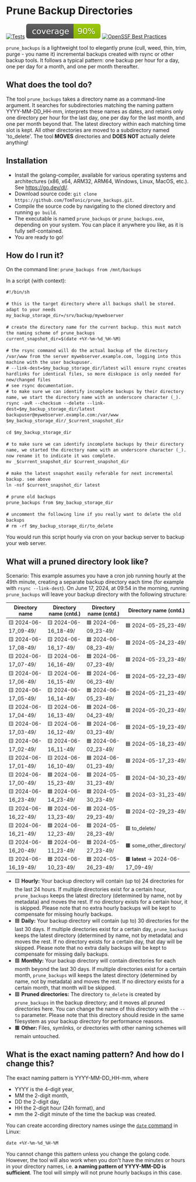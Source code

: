 # Prune Backup Directories

[![Tests](https://github.com/TomTonic/prune_backups/actions/workflows/coverage.yml/badge.svg?branch=main)](https://github.com/TomTonic/prune_backups/actions/workflows/coverage.yml)
![Coverage](https://raw.githubusercontent.com/TomTonic/prune_backups/badges/.badges/main/coverage.svg)
[![OpenSSF Best Practices](https://www.bestpractices.dev/projects/9890/badge)](https://www.bestpractices.dev/projects/9890)

`prune_backups` is a lightweight tool to elegantly prune (cull, weed, thin, trim, purge - you name it) incremental backups created with rsync or other backup tools. It follows a typical pattern: one backup per hour for a day, one per day for a month, and one per month thereafter.

## What does the tool do?

The tool `prune_backups` takes a directory name as a command-line argument. It searches for subdirectories matching the naming pattern YYYY-MM-DD_HH-mm, interprets these names as dates, and retains only one directory per hour for the last day, one per day for the last month, and one per month beyond that. The latest directory within each matching time slot is kept. All other directories are moved to a subdirectory named 'to_delete'. The tool **MOVES** directories and **DOES NOT** actually delete anything!

## Installation

* Install the golang-compiler, available for various operating systems and architectures (x86, x64, ARM32, ARM64, Windows, Linux, MacOS, etc.). See <https://go.dev/dl/>.
* Download source code: `git clone https://github.com/TomTonic/prune_backups.git`.
* Compile the source code by navigating to the cloned directory and running `go build`.
* The executable is named `prune_backups` or `prune_backups.exe`, depending on your system. You can place it anywhere you like, as it is fully self-contained.
* You are ready to go!

## How do I run it?

On the command line: `prune_backups from /mnt/backups`

In a script (with context):

```Shell
#!/bin/sh

# this is the target directory where all backups shall be stored. adapt to your needs
my_backup_storage_dir=/srv/backup/mywebserver

# create the directory name for the current backup. this must match the naming scheme of prune_backups
current_snapshot_dir=$(date +%Y-%m-%d_%H-%M)

# the rsync command will do the actual backup of the directory /var/www from the server mywebserver.example.com, logging into this machine with the user backupuser.
# --link-dest=$my_backup_storage_dir/latest will ensure rsync creates hardlinks for identical files, so more diskspace is only needed for new/changed files
# see rsync documentation.
# to make sure we can identify incomplete backups by their directory name, we start the directory name with an underscore character (_).
rsync -avR --checksum --delete --link-dest=$my_backup_storage_dir/latest backupuser@mywebserver.example.com:/var/www $my_backup_storage_dir/_$current_snapshot_dir

cd $my_backup_storage_dir

# to make sure we can identify incomplete backups by their directory name, we started the directory name with an underscore character (_). now rename it to indicate it was complete.
mv _$current_snapshot_dir $current_snapshot_dir

# make the latest snapshot easily referable for next incremental backup. see above
ln -nsf $current_snapshot_dir latest

# prune old backups
prune_backups from $my_backup_storage_dir

# uncomment the following line if you really want to delete the old backups
# rm -rf $my_backup_storage_dir/to_delete
```

You would run this script hourly via cron on your backup server to backup your web server.

## What will a pruned directory look like?

Scenario: This example assumes you have a cron job running hourly at the 49th minute, creating a separate backup directory each time (for example with `rsync --link-dest`). On June 17, 2024, at 09:54 in the morning, running `prune_backups` will leave your backup directory with the following structure:

| Directory name      | Directory name (cntd.)      | Directory name (cntd.)      | Directory name (cntd.)      |
|---------------------|---------------------|---------------------|---------------------|
| 🟨 2024-06-17_09-49/ | 🟨 2024-06-16_18-49/ | 🟦 2024-06-09_23-49/ | 🟦 2024-05-25_23-49/ |
| 🟨 2024-06-17_08-49/ | 🟨 2024-06-16_17-49/ | 🟦 2024-06-08_23-49/ | 🟦 2024-05-24_23-49/ |
| 🟨 2024-06-17_07-49/ | 🟨 2024-06-16_16-49/ | 🟦 2024-06-07_23-49/ | 🟦 2024-05-23_23-49/ |
| 🟨 2024-06-17_06-49/ | 🟨 2024-06-16_15-49/ | 🟦 2024-06-06_23-49/ | 🟦 2024-05-22_23-49/ |
| 🟨 2024-06-17_05-49/ | 🟨 2024-06-16_14-49/ | 🟦 2024-06-05_23-49/ | 🟦 2024-05-21_23-49/ |
| 🟨 2024-06-17_04-49/ | 🟨 2024-06-16_13-49/ | 🟦 2024-06-04_23-49/ | 🟦 2024-05-20_23-49/ |
| 🟨 2024-06-17_03-49/ | 🟨 2024-06-16_12-49/ | 🟦 2024-06-03_23-49/ | 🟦 2024-05-19_23-49/ |
| 🟨 2024-06-17_02-49/ | 🟨 2024-06-16_11-49/ | 🟦 2024-06-02_23-49/ | 🟦 2024-05-18_23-49/ |
| 🟨 2024-06-17_01-49/ | 🟨 2024-06-16_10-49/ | 🟦 2024-06-01_23-49/ | 🟦 2024-05-17_23-49/ |
| 🟨 2024-06-17_00-49/ | 🟦 2024-06-15_23-49/ | 🟦 2024-05-31_23-49/ | 🟩 2024-04-30_23-49/ |
| 🟨 2024-06-16_23-49/ | 🟦 2024-06-14_23-49/ | 🟦 2024-05-30_23-49/ | 🟩 2024-03-31_23-49/ |
| 🟨 2024-06-16_22-49/ | 🟦 2024-06-13_23-49/ | 🟦 2024-05-29_23-49/ | 🟩 2024-02-29_23-49/ |
| 🟨 2024-06-16_21-49/ | 🟦 2024-06-12_23-49/ | 🟦 2024-05-28_23-49/ | 🟪 to_delete/ |
| 🟨 2024-06-16_20-49/ | 🟦 2024-06-11_23-49/ | 🟦 2024-05-27_23-49/ | 🟫 some_other_directory/|
| 🟨 2024-06-16_19-49/ | 🟦 2024-06-10_23-49/ | 🟦 2024-05-26_23-49/ | 🟫 **latest** -> 2024-06-17_09-49/|

* 🟨 **Hourly:** Your backup directory will contain (up to) 24 directories for the last 24 hours. If multiple directories exist for a certain hour, `prune_backups` keeps the latest directory (determined by name, not by metadata) and moves the rest. If no directory exists for a certain hour, it is skipped. Please note that no extra hourly backups will be kept to compensate for missing hourly backups.
* 🟦 **Daily:** Your backup directory will contain (up to) 30 directories for the last 30 days. If multiple directories exist for a certain day, `prune_backups` keeps the latest directory (determined by name, not by metadata) and moves the rest. If no directory exists for a certain day, that day will be skipped. Please note that no extra daily backups will be kept to compensate for missing daily backups.
* 🟩 **Monthly:** Your backup directory will contain directories for each month beyond the last 30 days. If multiple directories exist for a certain month, `prune_backups` will keeps the latest directory (determined by name, not by metadata) and moves the rest. If no directory exists for a certain month, that month will be skipped.
* 🟪 **Pruned directories:** The directory `to_delete` is created by `prune_backups` in the backup directory; and it moves all pruned directories here. You can change the name of this directory with the `--to` parameter. Please note that this directory should reside in the same filesystem as your backup directory for performance reasons.
* 🟫 **Other:** Files, symlinks, or directories with other naming schemes will remain untouched.

## What is the exact naming pattern? And how do I change this?

The exact naming pattern is YYYY-MM-DD_HH-mm, where

* YYYY is the 4-digit year,
* MM the 2-digit month,
* DD the 2-digit day,
* HH the 2-digit hour (24h format), and
* mm the 2-digit minute of the time the backup was created.

You can create according directory names usinge the [`date` command](https://man7.org/linux/man-pages/man1/date.1.html) in Linux:

```Shell
date +%Y-%m-%d_%H-%M
```

You cannot change this pattern unless you change the golang code. However, the tool will also work when you don't have the minutes or hours in your directory names, i.e. **a naming pattern of YYYY-MM-DD is sufficient**. The tool will simply will not prune hourly backups in this case.
